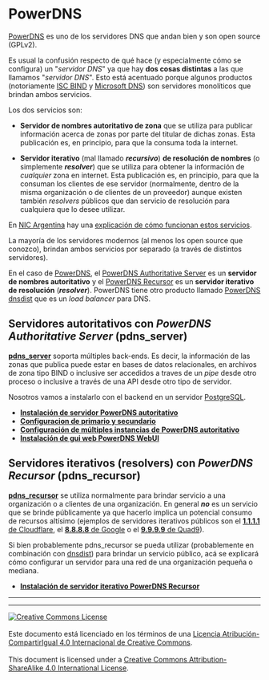 # PowerDNS

[PowerDNS](https://www.powerdns.com/) es uno de los servidores DNS que andan
bien y son open source (GPLv2).

Es usual la confusión respecto de qué hace (y especialmente cómo se configura)
un "_servidor DNS_" ya que hay **dos cosas distintas** a las que llamamos
"_servidor DNS_".
Esto está acentuado porque algunos productos (notoriamente [ISC BIND](
https://www.isc.org/bind/) y [Microsoft DNS](
https://docs.microsoft.com/en-us/windows-server/networking/dns/dns-top)) son
servidores monolíticos que brindan ambos servicios.

Los dos servicios son:

* **Servidor de nombres autoritativo de zona** que se utiliza para publicar
información acerca de zonas por parte del titular de dichas zonas. Esta
publicación es, en principio, para que la consuma toda la internet.

* **Servidor iterativo** (mal llamado **_recursivo_**) **de resolución de
nombres** (o simplemente **_resolver_**) que se utiliza para obtener la
información de _cualquier_ zona en internet. Esta publicación es, en principio,
para que la consuman los clientes de ese servidor (normalmente, dentro de la
misma organización o de clientes de un proveedor) aunque existen también 
_resolvers_ públicos que dan servicio de resolución para cualquiera que lo 
desee utilizar.

En [NIC Argentina](https://nic.ar) hay una [explicación de cómo funcionan estos
servicios](https://nic.ar/es/novedades/noticias/como-funciona-el-dns).

La mayoría de los servidores modernos (al menos los open source que conozco),
brindan ambos servicios por separado (a través de distintos servidores).

En el caso de [PowerDNS](https://www.powerdns.com/software.html), el [PowerDNS
Authoritative Server](https://www.powerdns.com/auth.html) es un **servidor de
nombres autoritativo** y el
[PowerDNS Recursor](https://www.powerdns.com/recursor.html) es un **servidor
iterativo de resolución** (**_resolver_**). PowerDNS tiene otro producto llamado
[PowerDNS dnsdist](https://www.powerdns.com/dnsdist.html) que es un _load
balancer_ para DNS.

## Servidores autoritativos con _PowerDNS Authoritative Server_ (pdns_server)

**[pdns_server](https://doc.powerdns.com/authoritative/)** soporta múltiples 
back-ends.
Es decir, la información de las zonas que publica puede estar en bases de datos
relacionales, en archivos de zona tipo BIND o inclusive ser accedidos a traves
de un _pipe_ desde otro proceso o inclusive a través de una API desde otro tipo
de servidor.

Nosotros vamos a instalarlo con el backend en un servidor
[PostgreSQL](https://www.postgresql.org/).

<!-- Esto por ahora no lo estamos explicando 
Si bien pdns puede actuar como un servidor primario o secundario y transferir
zonas a través del mismo protocolo DNS usando NOTIFY, AXFR e IXFR, se recomienda
realizar la sincronización entre servidores autoritativos _fuera de banda_. Esto
es usualmente simple utilizando los mecanismos de replicación de las bases de
datos (especialmente si todos los servidores son administrados por la misma
organización). Esto es lo que la documentación de PowerDNS llama [replicación
nativa](https://doc.powerdns.com/authoritative/modes-of-operation.html#native-replication).
--> 


* **[Instalación de servidor PowerDNS 
autoritativo](pdns_server-instalacion.md)**
* **[Configuracion de primario y 
secundario](pdns_server-primario-secundario.md)**
* **[Configuración de múltiples instancias de PowerDNS 
autoritativo](pdns_server-multiples-instancias.md)**
* **[Instalación de gui web PowerDNS WebUI](pdns_webui-instalacion.md)**

## Servidores iterativos (resolvers) con _PowerDNS Recursor_ (pdns_recursor)

**[pdns_recursor](https://doc.powerdns.com/recursor/)** se utiliza normalmente
para brindar servicio a una organización o a clientes de una organización.
En general **_no_** es un servicio que se brinde públicamente ya que hacerlo
implica un potencial consumo de recursos altísimo (ejemplos de servidores 
iterativos públicos son el [**1.1.1.1** de Cloudflare](https://1.1.1.1/dns/),
el [**8.8.8.8** de Google](https://developers.google.com/speed/public-dns/) o
el [**9.9.9.9** de Quad9](https://www.quad9.net/)).

Si bien probablemente pdns_recursor se pueda utilizar (probablemente en
combinación con [dnsdist](https://dnsdist.org/)) para brindar un servicio 
público, acá se explicará cómo configurar un servidor para una red de una 
organización pequeña o mediana.

* **[Instalación de servidor iterativo PowerDNS 
Recursor](pdns_recursor-instalacion.md)**

___
<!-- LICENSE -->
___
<a rel="licencia" href="https://creativecommons.org/licenses/by-sa/4.0/deed.es">
<img alt="Creative Commons License" style="border-width:0"
src="https://i.creativecommons.org/l/by-sa/4.0/88x31.png" /></a>
<br /><br />
Este documento está licenciado en los términos de una <a rel="licencia"
href="https://creativecommons.org/licenses/by-sa/4.0/deed.es">
Licencia Atribución-CompartirIgual 4.0 Internacional de Creative Commons</a>.
<br /><br />
This document is licensed under a <a rel="license" 
href="https://creativecommons.org/licenses/by-sa/4.0/deed.en">
Creative Commons Attribution-ShareAlike 4.0 International License</a>.
<!-- END --> 
